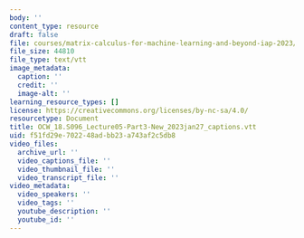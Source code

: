 ```yaml
---
body: ''
content_type: resource
draft: false
file: courses/matrix-calculus-for-machine-learning-and-beyond-iap-2023/ocw_18s096_lecture05-part3-new_2023jan27_captions.vtt
file_size: 44810
file_type: text/vtt
image_metadata:
  caption: ''
  credit: ''
  image-alt: ''
learning_resource_types: []
license: https://creativecommons.org/licenses/by-nc-sa/4.0/
resourcetype: Document
title: OCW_18.S096_Lecture05-Part3-New_2023jan27_captions.vtt
uid: f51fd29e-7022-48ad-bb23-a743af2c5db8
video_files:
  archive_url: ''
  video_captions_file: ''
  video_thumbnail_file: ''
  video_transcript_file: ''
video_metadata:
  video_speakers: ''
  video_tags: ''
  youtube_description: ''
  youtube_id: ''
---
```

